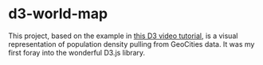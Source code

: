 # d3-world-map

This project, based on the example in [this D3 video tutorial](https://www.youtube.com/watch?v=8jvoTV54nXw), 
is a visual representation of population density pulling from GeoCities data. It was my first foray into the wonderful D3.js library. 
